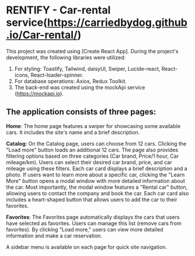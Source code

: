 # RENTIFY - Car-rental service(https://carriedbydog.github.io/Car-rental/)

This project was created using [Create React App]. During the project's
development, the following libraries were utilized:

1. For styling: Toastify, Tailwind, daisyUI, Swiper, Lucide-react, React-icons,
   React-loader-spinner.
2. For database operations: Axios, Redux Toolkit.
3. The back-end was created using the mockApi service (https://mockapi.io).

## The application consists of three pages:

**Home**: The home page features a swiper for showcasing some available cars. It
includes the site's name and a brief description.

**Catalog**: On the Catalog page, users can choose from 12 cars. Clicking the
"Load more" button loads an additional 12 cars. The page also provides filtering
options based on three categories (Car brand, Price/1 hour, Car mileage/km).
Users can select their desired car brand, price, and car mileage using these
filters. Each car card displays a brief description and a photo. If users want
to learn more about a specific car, clicking the "Learn More" button opens a
modal window with more detailed information about the car. Most importantly, the
modal window features a "Rental car" button, allowing users to contact the
company and book the car. Each car card also includes a heart-shaped button that
allows users to add the car to their favorites.

**Favorites**: The Favorites page automatically displays the cars that users
have selected as favorites. Users can manage this list (remove cars from
favorites). By clicking "Load more," users can view more detailed information
and make a car reservation.

A sidebar menu is available on each page for quick site navigation.
